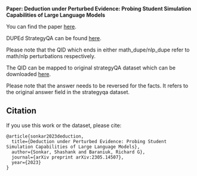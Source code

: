 **Paper: Deduction under Perturbed Evidence: Probing Student Simulation Capabilities of Large Language Models** 

You can find the paper [here](https://arxiv.org/abs/2305.14507).

DUPEd  StrategyQA can be found [here](https://huggingface.co/datasets/luffycodes/DUPEd_StrategyQA).

Please note that the QID which ends in either math_dupe/nlp_dupe refer to math/nlp perturbations respectively.

The QID can be mapped to original strategyQA dataset which can be downloaded [here](https://allenai.org/data/strategyqa).

Please note that the answer needs to be reversed for the facts.
It refers to the original answer field in the strategyqa dataset.

## Citation
If you use this work or the dataset, please cite:

```
@article{sonkar2023deduction,
  title={Deduction under Perturbed Evidence: Probing Student Simulation Capabilities of Large Language Models},
  author={Sonkar, Shashank and Baraniuk, Richard G},
  journal={arXiv preprint arXiv:2305.14507},
  year={2023}
}
```
